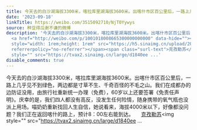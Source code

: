 ```yaml
---
title: 今天去的白沙湖海拔3300米，喀拉库里湖海拔3600米。出喀什市区百公里后，一路上几乎见不到绿色，两边都是寸草不生、千奇百怪的不毛之山。我们在成都办的边防证没...
date: '2023-09-18'
linkTitle: https://weibo.com/3515092710/NjT0Yywys
source: 种豆得瓜谢不谦的微博
description: '今天去的白沙湖海拔3300米，喀拉库里湖海拔3600米。出喀什市区百公里后，一路上几乎见不到绿色，两边都是寸草不生、千奇百怪的不毛之山。我们在成都办的边防证没用，由旅行社重新统一办理（免费），60岁以上还要签署《免责任声明》。庆幸的是，我们四人都没有高反，没发生任何险情，随身携带的氧气瓶也没派上用场。喵奶奶重新找回人生自信，她说看来，海拔4000米以下，好像都没问题？我们正在返回喀什的路上，预计8：00左右能到达。
  <a href="http://weibo.com/p/1001018008665300000000000" data-hide=""><span class="url-icon"><img
  style="width: 1rem;height: 1rem" src="https://h5.sinaimg.cn/upload/2015/09/25/3/timeline_card_small_location_default.png"
  referrerpolicy="no-referrer"></span><span class="surl-text">克孜勒苏</span></a><img
  style="" src="https://tvax2.sinaimg.cn/large/d1840ee ...'
disable_comments: true
---
```

今天去的白沙湖海拔3300米，喀拉库里湖海拔3600米。出喀什市区百公里后，一路上几乎见不到绿色，两边都是寸草不生、千奇百怪的不毛之山。我们在成都办的边防证没用，由旅行社重新统一办理（免费），60岁以上还要签署《免责任声明》。庆幸的是，我们四人都没有高反，没发生任何险情，随身携带的氧气瓶也没派上用场。喵奶奶重新找回人生自信，她说看来，海拔4000米以下，好像都没问题？我们正在返回喀什的路上，预计8：00左右能到达。 <a href="http://weibo.com/p/1001018008665300000000000" data-hide=""><span class="url-icon"><img style="width: 1rem;height: 1rem" src="https://h5.sinaimg.cn/upload/2015/09/25/3/timeline_card_small_location_default.png" referrerpolicy="no-referrer"></span><span class="surl-text">克孜勒苏</span></a><img style="" src="https://tvax2.sinaimg.cn/large/d1840ee ...
